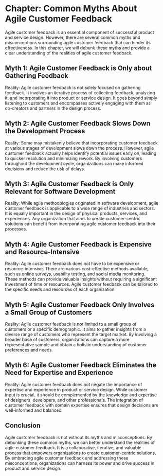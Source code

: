Chapter: Common Myths About Agile Customer Feedback
===================================================

Agile customer feedback is an essential component of successful product and service design. However, there are several common myths and misconceptions surrounding agile customer feedback that can hinder its effectiveness. In this chapter, we will debunk these myths and provide a clear understanding of the realities of agile customer feedback.

**Myth 1: Agile Customer Feedback is Only about Gathering Feedback**
--------------------------------------------------------------------

Reality: Agile customer feedback is not solely focused on gathering feedback. It involves an iterative process of collecting feedback, analyzing it, and incorporating it into product or service design. It goes beyond simply listening to customers and encompasses actively engaging with them as co-creators and partners in the design process.

**Myth 2: Agile Customer Feedback Slows Down the Development Process**
----------------------------------------------------------------------

Reality: Some may mistakenly believe that incorporating customer feedback at various stages of development slows down the process. However, agile customer feedback actually helps identify potential issues early on, leading to quicker resolution and minimizing rework. By involving customers throughout the development cycle, organizations can make informed decisions and reduce the risk of delays.

**Myth 3: Agile Customer Feedback is Only Relevant for Software Development**
-----------------------------------------------------------------------------

Reality: While agile methodologies originated in software development, agile customer feedback is applicable to a wide range of industries and sectors. It is equally important in the design of physical products, services, and experiences. Any organization that aims to create customer-centric solutions can benefit from incorporating agile customer feedback into their processes.

**Myth 4: Agile Customer Feedback is Expensive and Resource-Intensive**
-----------------------------------------------------------------------

Reality: Agile customer feedback does not have to be expensive or resource-intensive. There are various cost-effective methods available, such as online surveys, usability testing, and social media monitoring. These methods can provide valuable insights without requiring a significant investment of time or resources. Agile customer feedback can be tailored to the specific needs and resources of each organization.

**Myth 5: Agile Customer Feedback Only Involves a Small Group of Customers**
----------------------------------------------------------------------------

Reality: Agile customer feedback is not limited to a small group of customers or a specific demographic. It aims to gather insights from a diverse range of customers who represent the target market. By involving a broader base of customers, organizations can capture a more representative sample and obtain a holistic understanding of customer preferences and needs.

**Myth 6: Agile Customer Feedback Eliminates the Need for Expertise and Experience**
------------------------------------------------------------------------------------

Reality: Agile customer feedback does not negate the importance of expertise and experience in product or service design. While customer input is crucial, it should be complemented by the knowledge and expertise of designers, developers, and other professionals. The integration of customer feedback with domain expertise ensures that design decisions are well-informed and balanced.

**Conclusion**
--------------

Agile customer feedback is not without its myths and misconceptions. By debunking these common myths, we can better understand the realities of agile customer feedback. It is a collaborative, iterative, and valuable process that empowers organizations to create customer-centric solutions. By embracing agile customer feedback and addressing these misconceptions, organizations can harness its power and drive success in product and service design.
